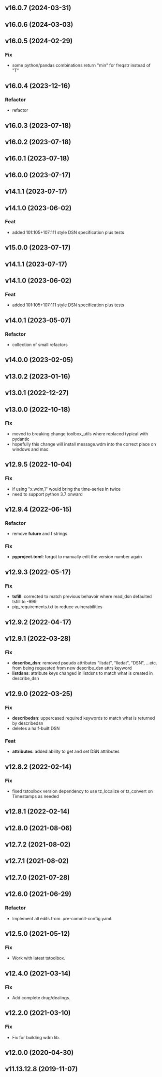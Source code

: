 ## v16.0.7 (2024-03-31)

## v16.0.6 (2024-03-03)

## v16.0.5 (2024-02-29)

### Fix

- some python/pandas combinations return "min" for freqstr instead of "T"

## v16.0.4 (2023-12-16)

### Refactor

- refactor

## v16.0.3 (2023-07-18)

## v16.0.2 (2023-07-18)

## v16.0.1 (2023-07-18)

## v16.0.0 (2023-07-17)

## v14.1.1 (2023-07-17)

## v14.1.0 (2023-06-02)

### Feat

- added 101:105+107:111 style DSN specification plus tests

## v15.0.0 (2023-07-17)

## v14.1.1 (2023-07-17)

## v14.1.0 (2023-06-02)

### Feat

- added 101:105+107:111 style DSN specification plus tests

## v14.0.1 (2023-05-07)

### Refactor

- collection of small refactors

## v14.0.0 (2023-02-05)

## v13.0.2 (2023-01-16)

## v13.0.1 (2022-12-27)

## v13.0.0 (2022-10-18)

### Fix

- moved to breaking change toolbox_utils where replaced typical with pydantic
- hopefully this change will install message.wdm into the correct place on windows and mac

## v12.9.5 (2022-10-04)

### Fix

- if using "x.wdm,1" would bring the time-series in twice
- need to support python 3.7 onward

## v12.9.4 (2022-06-15)

### Refactor

- remove __future__ and f strings

### Fix

- **pyproject.toml**: forgot to manually edit the version number again

## v12.9.3 (2022-05-17)

### Fix

- **tsfill**: corrected to match previous behavoir where read_dsn defaulted tsfill to -999
- pip_requirements.txt to reduce vulnerabilities

## v12.9.2 (2022-04-17)

## v12.9.1 (2022-03-28)

### Fix

- **describe_dsn**: removed pseudo attributes "llsdat", "lledat", "DSN", ...etc. from being requested from new describe_dsn attrs keyword
- **listdsns**: attribute keys changed in listdsns to match what is created in describe_dsn

## v12.9.0 (2022-03-25)

### Fix

- **describedsn**: uppercased required keywords to match what is returned by describedsn
- deletes a half-built DSN

### Feat

- **attributes**: added ability to get and set DSN attributes

## v12.8.2 (2022-02-14)

### Fix

- fixed tstoolbox version dependency to use tz_localize or tz_convert on Timestamps as needed

## v12.8.1 (2022-02-14)

## v12.8.0 (2021-08-06)

## v12.7.2 (2021-08-02)

## v12.7.1 (2021-08-02)

## v12.7.0 (2021-07-28)

## v12.6.0 (2021-06-29)

### Refactor

- Implement all edits from .pre-commit-config.yaml

## v12.5.0 (2021-05-12)

### Fix

- Work with latest tstoolbox.

## v12.4.0 (2021-03-14)

### Fix

- Add complete drug/dealings.

## v12.2.0 (2021-03-10)

### Fix

- Fix for building wdm lib.

## v12.0.0 (2020-04-30)

## v11.13.12.8 (2019-11-07)
